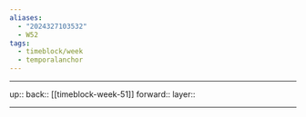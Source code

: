 ```yaml
---
aliases:
  - "2024327103532"
  - W52
tags:
  - timeblock/week
  - temporalanchor
---
```




***

up:: 
back:: [[timeblock-week-51]]
forward:: 
layer:: 

***
